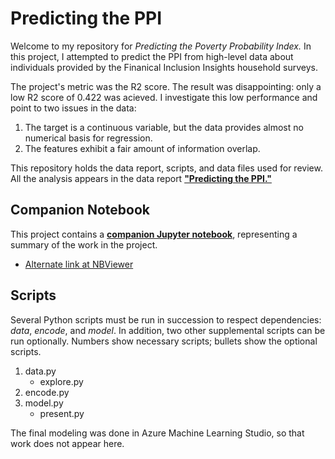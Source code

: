 # Predicting the PPI
Welcome to my repository for *Predicting the Poverty Probability Index.*  In this project, I attempted to predict the PPI from high-level data about individuals provided by the Finanical Inclusion Insights household surveys.  

The project's metric was the R2 score.  The result was disappointing: only a low R2 score of 0.422 was acieved.  I investigate this low performance and point to two issues in the data:
1. The target is a continuous variable, but the data provides almost no numerical basis for regression.
2. The features exhibit a fair amount of information overlap.

This repository holds the data report, scripts, and data files used for review.  All the analysis appears in the data report **["Predicting the PPI."](PPI_data_report.pdf)**

## Companion Notebook
This project contains a **[companion Jupyter notebook](code/PPI.ipynb)**, representing a summary of the work in the project.
* [Alternate link at NBViewer](https://nbviewer.jupyter.org/github/JShibby/PPI/blob/master/code/PPI.ipynb)

## Scripts
Several Python scripts must be run in succession to respect dependencies: *data*, *encode*, and *model*.  In addition, two other supplemental scripts can be run optionally.  Numbers show necessary scripts; bullets show the optional scripts.  

1. data.py
   * explore.py
2. encode.py
3. model.py
   * present.py
   
The final modeling was done in Azure Machine Learning Studio, so that work does not appear here.
